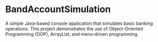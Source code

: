# BandAccountSimulation
A simple Java-based console application that simulates basic banking operations. This project demonstrates the use of Object-Oriented Programming (OOP), ArrayList, and menu-driven programming.

